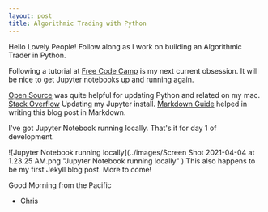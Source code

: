 ```yaml
---
layout: post
title: Algorithmic Trading with Python
---
```


Hello Lovely People! Follow along as I work on building an Algorithmic Trader in Python.

Following a tutorial at [Free Code Camp](https://www.freecodecamp.org/news/algorithmic-trading-in-python/) is my next current obsession.
It will be nice to get Jupyter notebooks up and running again. 


[Open Source](https://opensource.com/article/19/5/python-3-default-mac) was quite helpful for updating Python and related on my mac.
[Stack Overflow](https://stackoverflow.com/questions/51391928/failed-to-install-jupyter-using-pip) Updating my Jupyter install.
[Markdown Guide](https://www.markdownguide.org/basic-syntax/#links) helped in writing this blog post in Markdown.

I've got Jupyter Notebook running locally. That's it for day 1 of development. 

![Jupyter Notebook running locally](../images/Screen Shot 2021-04-04 at 1.23.25 AM.png "Jupyter Notebook running locally" )
This also happens to be my first Jekyll blog post. More to come!

Good Morning from the Pacific

- Chris
